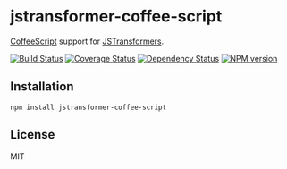 # jstransformer-coffee-script

[CoffeeScript](http://coffeescript.org) support for [JSTransformers](http://github.com/jstransformers).

[![Build Status](https://img.shields.io/travis/jstransformers/jstransformer-coffee-script/master.svg)](https://travis-ci.org/jstransformers/jstransformer-coffee-script)
[![Coverage Status](https://img.shields.io/coveralls/jstransformers/jstransformer-coffee-script/master.svg)](https://coveralls.io/r/jstransformers/jstransformer-coffee-script?branch=master)
[![Dependency Status](https://img.shields.io/david/jstransformers/jstransformer-coffee-script/master.svg)](http://david-dm.org/jstransformers/jstransformer-coffee-script)
[![NPM version](https://img.shields.io/npm/v/jstransformer-coffee-script.svg)](https://www.npmjs.org/package/jstransformer-coffee-script)

## Installation

    npm install jstransformer-coffee-script

## License

MIT
